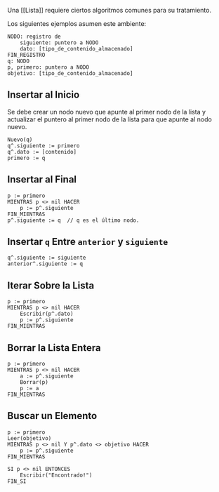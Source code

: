 Una [[Lista]] requiere ciertos algoritmos comunes para su tratamiento.

Los siguientes ejemplos asumen este ambiente:

```
NODO: registro de
	siguiente: puntero a NODO
	dato: [tipo_de_contenido_almacenado]
FIN_REGISTRO
q: NODO
p, primero: puntero a NODO
objetivo: [tipo_de_contenido_almacenado]
```

## Insertar al Inicio

Se debe crear un nodo nuevo que apunte al primer nodo de la lista y actualizar el puntero al primer nodo de la lista para que apunte al nodo nuevo.

```
Nuevo(q)
q^.siguiente := primero
q^.dato := [contenido]
primero := q
```

## Insertar al Final

```
p := primero
MIENTRAS p <> nil HACER
	p := p^.siguiente
FIN_MIENTRAS
p^.siguiente := q  // q es el último nodo.
```

## Insertar `q` Entre `anterior` y `siguiente`

```
q^.siguiente := siguiente
anterior^.siguiente := q
```

## Iterar Sobre la Lista

```
p := primero
MIENTRAS p <> nil HACER
	Escribir(p^.dato)
	p := p^.siguiente
FIN_MIENTRAS
```

## Borrar la Lista Entera

```
p := primero
MIENTRAS p <> nil HACER
	a := p^.siguiente
	Borrar(p)
	p := a
FIN_MIENTRAS
```

## Buscar un Elemento

```
p := primero
Leer(objetivo)
MIENTRAS p <> nil Y p^.dato <> objetivo HACER
	p := p^.siguiente
FIN_MIENTRAS

SI p <> nil ENTONCES
	Escribir("Encontrado!")
FIN_SI
```
